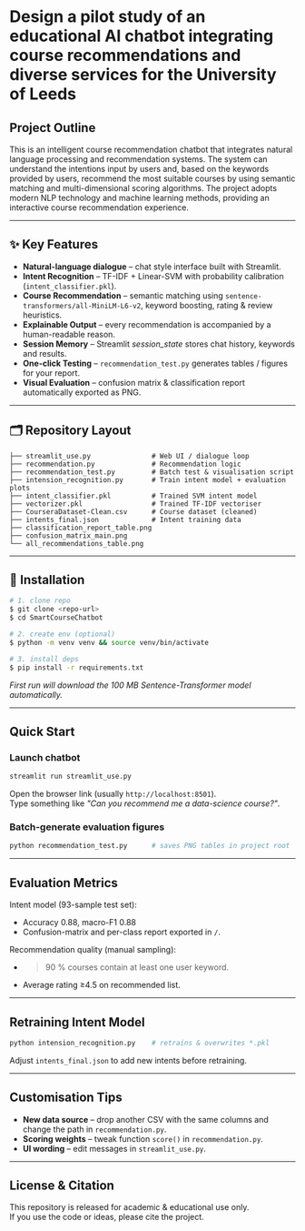 # Design a pilot study of an educational AI chatbot integrating course recommendations and diverse services for the University of Leeds

## Project Outline

This is an intelligent course recommendation chatbot that integrates natural language processing and recommendation systems. The system can understand the intentions input by users and, based on the keywords provided by users, recommend the most suitable courses by using semantic matching and multi-dimensional scoring algorithms. The project adopts modern NLP technology and machine learning methods, providing an interactive course recommendation experience.

---
## ✨ Key Features

* **Natural-language dialogue** – chat style interface built with Streamlit.
* **Intent Recognition** – TF-IDF + Linear-SVM with probability calibration (`intent_classifier.pkl`).
* **Course Recommendation** – semantic matching using `sentence-transformers/all-MiniLM-L6-v2`, keyword boosting, rating & review heuristics.
* **Explainable Output** – every recommendation is accompanied by a human-readable reason.
* **Session Memory** – Streamlit *session_state* stores chat history, keywords and results.
* **One-click Testing** – `recommendation_test.py` generates tables / figures for your report.
* **Visual Evaluation** – confusion matrix & classification report automatically exported as PNG.

---
## 🗂️ Repository Layout

```
├── streamlit_use.py               # Web UI / dialogue loop
├── recommendation.py              # Recommendation logic
├── recommendation_test.py         # Batch test & visualisation script
├── intension_recognition.py       # Train intent model + evaluation plots
├── intent_classifier.pkl          # Trained SVM intent model
├── vectorizer.pkl                 # Trained TF-IDF vectoriser
├── CourseraDataset-Clean.csv      # Course dataset (cleaned)
├── intents_final.json             # Intent training data
├── classification_report_table.png
├── confusion_matrix_main.png
└── all_recommendations_table.png
```

---
## 🚀 Installation

```bash
# 1. clone repo
$ git clone <repo-url>
$ cd SmartCourseChatbot

# 2. create env (optional)
$ python -m venv venv && source venv/bin/activate

# 3. install deps
$ pip install -r requirements.txt
```
*First run will download the 100 MB Sentence-Transformer model automatically.*

---
## Quick Start

### Launch chatbot
```bash
streamlit run streamlit_use.py
```
Open the browser link (usually `http://localhost:8501`).  
Type something like *"Can you recommend me a data-science course?"*.

### Batch-generate evaluation figures
```bash
python recommendation_test.py      # saves PNG tables in project root
```

---
## Evaluation Metrics

Intent model (93-sample test set):
* Accuracy 0.88, macro-F1 0.88
* Confusion-matrix and per-class report exported in `/`.

Recommendation quality (manual sampling):
* >90 % courses contain at least one user keyword.
* Average rating ≥4.5 on recommended list.

---
##  Retraining Intent Model
```bash
python intension_recognition.py    # retrains & overwrites *.pkl
```
Adjust `intents_final.json` to add new intents before retraining.

---
## Customisation Tips

* **New data source** – drop another CSV with the same columns and change the path in `recommendation.py`.
* **Scoring weights** – tweak function `score()` in `recommendation.py`.
* **UI wording** – edit messages in `streamlit_use.py`.

---
## License & Citation

This repository is released for academic & educational use only.  
If you use the code or ideas, please cite the project. 